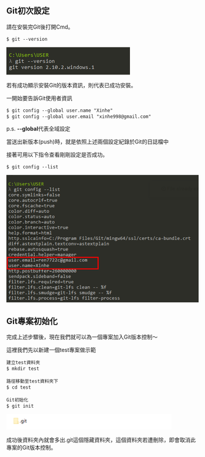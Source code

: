 ## Git初次設定

請在安裝完Git後打開Cmd。

```
$ git --version
```

![](/assets/1)

若有成功顯示安裝Git的版本資訊，則代表已成功安裝。

一開始要告訴Git使用者資訊

```
$ git config --global user.name "Xinhe"
$ git config --global user.email "xinhe998@gmail.com"
```

p.s.  **--global**代表全域設定

當送出新版本\(push\)時，就是依照上述兩個設定紀錄於Git的日誌檔中

接著可用以下指令查看剛剛設定是否成功。

```
$ git config --list
```

![](/assets/2)

## Git專案初始化

完成上述步驟後，現在我們就可以為一個專案加入Git版本控制～

這裡我們先以新建一個test專案做示範

```
建立test資料夾
$ mkdir test

路徑移動至test資料夾下
$ cd test

Git初始化
$ git init
```

 ![](/assets/3)

成功後資料夾內就會多出.git這個隱藏資料夾，這個資料夾若遭刪除，即會取消此專案的Git版本控制。


